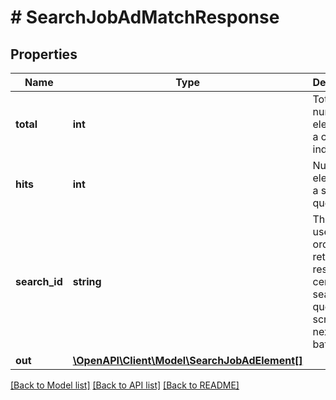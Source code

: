 # # SearchJobAdMatchResponse

## Properties

Name | Type | Description | Notes
------------ | ------------- | ------------- | -------------
**total** | **int** | Total number of elements in a certain index. | [optional] [default to 0]
**hits** | **int** | Number of elements in a search query. | [optional] [default to 0]
**search_id** | **string** | This ID is used in order to retrieve the result of a certain search query or scroll to the next search batch. | [optional]
**out** | [**\OpenAPI\Client\Model\SearchJobAdElement[]**](SearchJobAdElement.md) |  |

[[Back to Model list]](../../README.md#models) [[Back to API list]](../../README.md#endpoints) [[Back to README]](../../README.md)
